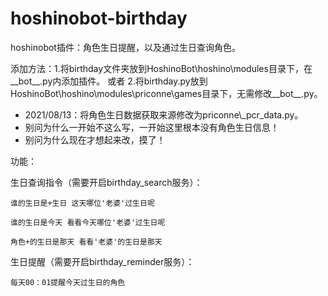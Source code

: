 # hoshinobot-birthday
hoshinobot插件：角色生日提醒，以及通过生日查询角色。

添加方法：1.将birthday文件夹放到HoshinoBot\hoshino\modules目录下，在__bot__.py内添加插件。
        或者 2.将birthday.py放到HoshinoBot\hoshino\modules\priconne\games目录下，无需修改__bot__.py。

* 2021/08/13：将角色生日数据获取来源修改为priconne\\_pcr_data.py。
* 别问为什么一开始不这么写，一开始这里根本没有角色生日信息！
* 别问为什么现在才想起来改，摸了！

功能：

  生日查询指令（需要开启birthday_search服务）：
  
    谁的生日是+生日 这天哪位'老婆'过生日呢
    
    谁的生日是今天 看看今天哪位'老婆'过生日呢
    
    角色+的生日是那天 看看'老婆'的生日是那天
    
  生日提醒（需要开启birthday_reminder服务）：
  
    每天00：01提醒今天过生日的角色
